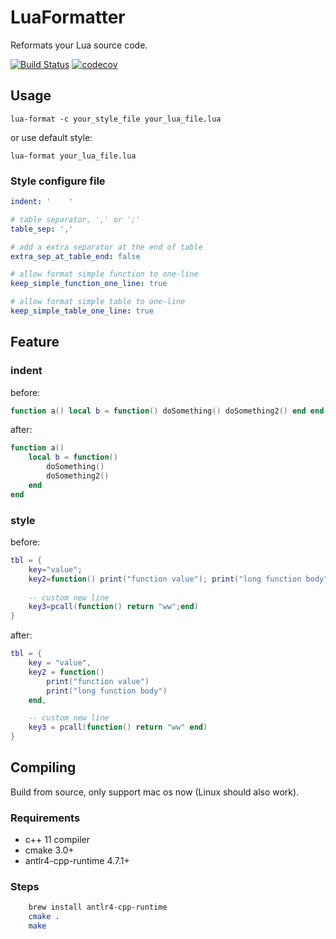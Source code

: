 # LuaFormatter

Reformats your Lua source code.

[![Build Status](https://travis-ci.org/Koihik/LuaFormatter.svg?branch=master)](https://travis-ci.org/Koihik/LuaFormatter)
[![codecov](https://codecov.io/gh/Koihik/LuaFormatter/branch/master/graph/badge.svg)](https://codecov.io/gh/Koihik/LuaFormatter)

## Usage
`lua-format -c your_style_file your_lua_file.lua`

or use default style:

`lua-format your_lua_file.lua`

### Style configure file
```yml
indent: '    '

# table separator, ',' or ';'
table_sep: ','

# add a extra separator at the end of table
extra_sep_at_table_end: false

# allow format simple function to one-line
keep_simple_function_one_line: true

# allow format simple table to one-line
keep_simple_table_one_line: true
```

## Feature

### indent
before:
```lua
function a() local b = function() doSomething() doSomething2() end end
```

after:
```lua
function a()
    local b = function()
        doSomething()
        doSomething2()
    end
end

```

### style
before:
```lua
tbl = {
    key="value";
    key2=function() print("function value"); print("long function body"); end;
    
    -- custom new line
    key3=pcall(function() return "ww";end)
}
```

after:
```lua
tbl = {
    key = "value",
    key2 = function()
        print("function value")
        print("long function body")
    end,

    -- custom new line
    key3 = pcall(function() return "ww" end)
}

```

## Compiling
Build from source, only support mac os now (Linux should also work).

### Requirements
* c++ 11 compiler
* cmake 3.0+
* antlr4-cpp-runtime 4.7.1+

### Steps
```bash
    brew install antlr4-cpp-runtime
    cmake .
    make
```